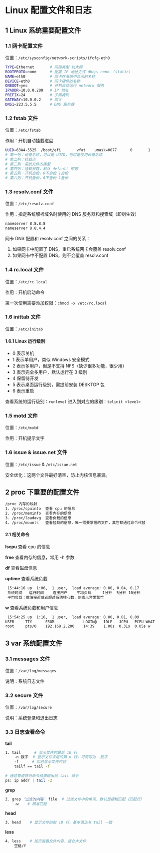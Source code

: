 # Linux 配置文件和日志

## 1  Linux 系统重要配置文件

### 1.1 网卡配置文件

位置：`/etc/sysconfig/network-scripts/ifcfg-eth0`

```bash
TYPE=Ethernet       # 网络类型 以太网
BOOTPROTO=none      # 配置 IP 地址方式 dhcp、none、(static)
NAME=eth0           # 网卡在系统中显示的名称
DEVICE=eth0         # 网卡硬件的名称
ONBOOT=yes          # 开机自动运行 network 服务
IPADDR=10.0.0.200   # IP 地址
PREFIX=24           # 子网掩码
GATEWAY=10.0.0.2    # 网关
DNS1=223.5.5.5      # DNS 服务器
```



### 1.2 fstab 文件

位置：`/etc/fstab`

作用：开机自动挂载磁盘

```bash
UUID=63A4-5525  /boot/efi       vfat    umask=0077      0       1
# 第一列：设备名称，可以是 UUID，也可是使用设备名称
# 第二列：挂载点
# 第三列：系统文件的类型
# 第四列：挂载参数，默认 default 即可
# 第五列：开机自检，0不自检 1自检
# 第六列：开机备份，0不备份 1备份
```



### 1.3  resolv.conf 文件

位置：`/etc/resolv.conf`

作用：指定系统解析域名时使用的 DNS 服务器和搜索域（即刻生效）

```bash
nameserver 8.8.8.8
nameserver 8.8.4.4
```

网卡 DNS 配置和 resolv.conf 之间的关系：

1. 如果网卡中配置了 DNS，重启系统网卡会覆盖 resolv.conf
2. 如果网卡中不配置 DNS，则不会覆盖 resolv.conf



### 1.4 rc.local 文件

位置：`/etc/rc.local`

作用：开机启动命令

第一次使用需要添加权限：`chmod +x /etc/rc.local`



### 1.6 inittab 文件

位置：`/etc/initab`

#### 1.6.1 Linux 运行级别

- 0  表示关机
- 1  表示单用户，类似 Windows 安全模式
- 2  表示多用户，但是不支持 NFS（缺少很多功能，很少用）
- 3  表示完全多用户，默认运行在 3 级别
- 4  保留待开发
- 5  表示桌面运行级别，需提前安装 DESKTOP 包
- 6  表示重启

查看系统的运行级别：`runlevel`
进入到对应的级别：`telinit <level>`



### 1.5 motd 文件

位置：`/etc/motd`

作用：开机提示文字



### 1.6 issue & issue.net 文件

位置：`/etc/issue` & `/etc/issue.net`

 安全优化：这两个文件最好清空，防止内核信息暴漏。



## 2 proc 下重要的配置文件

```bash
/proc 内存的映射
1. /proc/cpuinto  查看 cpu 的信息
2. /proc/meminfo  查看内存的信息
3. /proc/loadavg  查看负载的信息
4. /proc/mounts   查看挂载的信息，唯一需要掌握的文件，其它都通过命令代替
```

#### 2.1 相关命令

**lscpu** 查看 cpu 的信息

**free** 查看内存的信息，常用 -h 参数

**df** 查看磁盘信息

**uptime** 查看系统负载

```bash
 15:44:16 up  1:06,  1 user,  load average: 0.00, 0.04, 0.17
 系统时间   运行时间    连接用户    平均负载     1分钟  5分钟 10分钟
 平均负载：数值接近或者超过系统核心数，则表示非常繁忙
```

**w** 查看系统负载和用户信息

```bash
 15:54:25 up  1:16,  1 user,  load average: 0.00, 0.01, 0.09
USER     TTY      FROM             LOGIN@   IDLE   JCPU   PCPU WHAT
root     pts/0    192.168.2.200    14:39    1.00s  0.31s  0.05s w
```



## 3 var 系统配置文件

### 3.1 messages 文件

位置：`/var/log/messages`

说明：系统日志文件



### 3.2 secure 文件

位置：`/var/log/secure`

说明：系统登录和退出日志



### 3.3 日志查看命令

**tail**

```bash
1. tail      # 显示文件的最后 10 行
    -n 数字  # 显示文件末尾的第 n 行，可简写为 -数字
    -f      # 实时显示文件内容
    tailf == tail -f 
    
# 通过管道符将命令结果输出给 tail 命令
ps: ip addr | tail -2
```

**grep**


```bash
2. grep '过滤的内容' file  # 过滤文件中的单词，默认是模糊匹配（匹配行）
    -w    # 精准匹配
```

**head**

```bash
3. head    # 显示文件的前 10 行，基本语法与 tail 一致
```

**less**

```bash
4. less    # 按页查看文件内容，适合大文件
    空格/f
```



 
